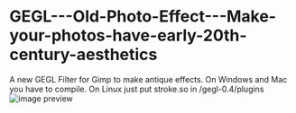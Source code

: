 # GEGL---Old-Photo-Effect---Make-your-photos-have-early-20th-century-aesthetics
A new GEGL Filter for Gimp to make antique effects. On Windows and Mac you have to compile. On Linux just put stroke.so in /gegl-0.4/plugins 
![image preview](preview_of_filter)
